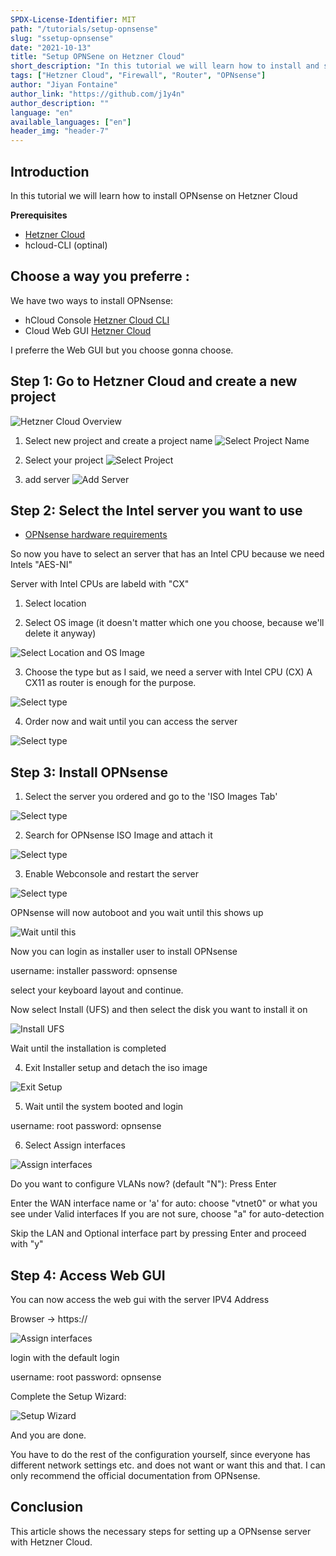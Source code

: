 ```yaml
---
SPDX-License-Identifier: MIT
path: "/tutorials/setup-opnsense"
slug: "ssetup-opnsense"
date: "2021-10-13"
title: "Setup OPNSene on Hetzner Cloud"
short_description: "In this tutorial we will learn how to install and setup OPNsense on Hetzner Cloud"
tags: ["Hetzner Cloud", "Firewall", "Router", "OPNsense"]
author: "Jiyan Fontaine"
author_link: "https://github.com/j1y4n"
author_description: ""
language: "en"
available_languages: ["en"]
header_img: "header-7"
---
```


## Introduction

In this tutorial we will learn how to install OPNsense on Hetzner Cloud

**Prerequisites**

- [Hetzner Cloud](https://console.hetzner.cloud/)
- hcloud-CLI (optinal)

## Choose a way you preferre :

We have two ways to install OPNsense:

- hCloud Console [Hetzner Cloud CLI](https://github.com/hetznercloud/cli)
- Cloud Web GUI [Hetzner Cloud](https://console.hetzner.cloud/)

I preferre the Web GUI but you choose gonna choose.

## Step 1: Go to Hetzner Cloud and create a new project

![Hetzner Cloud Overview](https://github.com/j1y4n/community-content/blob/master/tutorials/setup-opnsense/img/h-cloud.png)

1. Select new project and create a project name
   ![Select Project Name](https://github.com/j1y4n/community-content/blob/master/tutorials/setup-opnsense/img/projectname.png)

2. Select your project
   ![Select Project](https://github.com/j1y4n/community-content/blob/master/tutorials/setup-opnsense/img/project.png)

3. add server
   ![Add Server](https://github.com/j1y4n/community-content/blob/master/tutorials/setup-opnsense/img/add_server.png)

## Step 2: Select the Intel server you want to use

- [OPNsense hardware requirements](https://docs.opnsense.org/manual/hardware.html)

So now you have to select an server that has an Intel CPU because we need Intels "AES-NI"

Server with Intel CPUs are labeld with "CX"

1.  Select location

2.  Select OS image (it doesn't matter which one you choose, because we'll delete it anyway)

![Select Location and OS Image](https://github.com/j1y4n/community-content/blob/master/tutorials/setup-opnsense/img/location-os-image.png)

3.  Choose the type but as I said, we need a server with Intel CPU (CX)
    A CX11 as router is enough for the purpose.

![Select type](https://github.com/j1y4n/community-content/blob/master/tutorials/setup-opnsense/img/system.png)

4.  Order now and wait until you can access the server

![Select type](https://github.com/j1y4n/community-content/blob/master/tutorials/setup-opnsense/img/install-progress.png)

## Step 3: Install OPNsense

1. Select the server you ordered and go to the 'ISO Images Tab'

![Select type](https://github.com/j1y4n/community-content/blob/master/tutorials/setup-opnsense/img/iso-images.png)

2. Search for OPNsense ISO Image and attach it

![Select type](https://github.com/j1y4n/community-content/blob/master/tutorials/setup-opnsense/img/search-iso.png)

3. Enable Webconsole and restart the server

![Select type](https://github.com/j1y4n/community-content/blob/master/tutorials/setup-opnsense/img/enable-webconsole.png)

OPNsense will now autoboot and you wait until this shows up

![Wait until this](https://github.com/j1y4n/community-content/blob/master/tutorials/setup-opnsense/img/wait-until-this.png)

Now you can login as installer user to install OPNsense

username: installer
password: opnsense

select your keyboard layout and continue.

Now select Install (UFS) and then select the disk you want to install it on

![Install UFS](https://github.com/j1y4n/community-content/blob/master/tutorials/setup-opnsense/img/install-disk.png)

Wait until the installation is completed

4. Exit Installer setup and detach the iso image

![Exit Setup](https://github.com/j1y4n/community-content/blob/master/tutorials/setup-opnsense/img/exit-installer.png)

5. Wait until the system booted and login

username: root
password: opnsense

6. Select Assign interfaces

![Assign interfaces](https://github.com/j1y4n/community-content/blob/master/tutorials/setup-opnsense/img/assign-inet.png)

Do you want to configure VLANs now? (default "N"): Press Enter

Enter the WAN interface name or 'a' for auto: choose "vtnet0" or what you see under Valid interfaces
If you are not sure, choose "a" for auto-detection

Skip the LAN and Optional interface part by pressing Enter and proceed with "y"

## Step 4: Access Web GUI

You can now access the web gui with the server IPV4 Address

Browser -> https://<your-server-ipv4>

![Assign interfaces](https://github.com/j1y4n/community-content/blob/master/tutorials/setup-opnsense/img/web-gui.png)

login with the default login

username: root
password: opnsense

Complete the Setup Wizard:

![Setup Wizard](https://github.com/j1y4n/community-content/blob/master/tutorials/setup-opnsense/img/web-setup-wizard.png)

And you are done.

You have to do the rest of the configuration yourself, since everyone has different network settings etc.
and does not want or want this and that. I can only recommend the official documentation from OPNsense.

## Conclusion

This article shows the necessary steps for setting up a OPNsense server with Hetzner Cloud.
